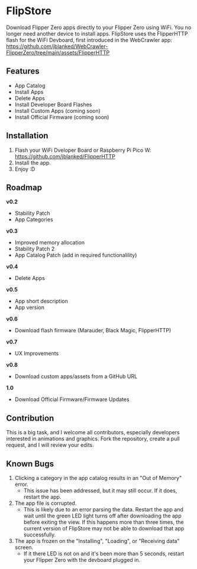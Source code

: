 # FlipStore
Download Flipper Zero apps directly to your Flipper Zero using WiFi. You no longer need another device to install apps. FlipStore uses the FlipperHTTP flash for the WiFi Devboard, first introduced in the WebCrawler app: https://github.com/jblanked/WebCrawler-FlipperZero/tree/main/assets/FlipperHTTP

## Features
- App Catalog
- Install Apps
- Delete Apps 
- Install Developer Board Flashes
- Install Custom Apps (coming soon)
- Install Official Firmware (coming soon)

## Installation
1. Flash your WiFi Dveloper Board or Raspberry Pi Pico W: https://github.com/jblanked/FlipperHTTP
2. Install the app.
3. Enjoy :D

## Roadmap
**v0.2**
- Stability Patch
- App Categories

**v0.3**
- Improved memory allocation
- Stability Patch 2
- App Catalog Patch (add in required functionalility)

**v0.4**
- Delete Apps

**v0.5**
- App short description
- App version

**v0.6**
- Download flash firmware (Marauder, Black Magic, FlipperHTTP)

**v0.7**
- UX Improvements

**v0.8**
- Download custom apps/assets from a GitHub URL

**1.0**
- Download Official Firmware/Firmware Updates

## Contribution
This is a big task, and I welcome all contributors, especially developers interested in animations and graphics. Fork the repository, create a pull request, and I will review your edits.

## Known Bugs
1. Clicking a category in the app catalog results in an "Out of Memory" error.
   - This issue has been addressed, but it may still occur. If it does, restart the app.
2. The app file is corrupted.
   - This is likely due to an error parsing the data. Restart the app and wait until the green LED light turns off after downloading the app before exiting the view. If this happens more than three times, the current version of FlipStore may not be able to download that app successfully.
3. The app is frozen on the "Installing", "Loading", or "Receiving data" screen. 
   - If it there LED is not on and it's been more than 5 seconds, restart your Flipper Zero with the devboard plugged in.

